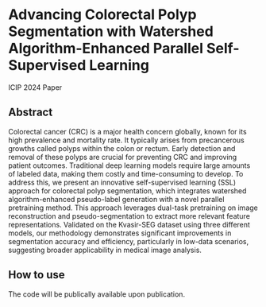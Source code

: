 # Advancing Colorectal Polyp Segmentation with Watershed Algorithm-Enhanced Parallel Self-Supervised Learning
ICIP 2024 Paper

## Abstract
Colorectal cancer (CRC) is a major health concern globally, known for its high prevalence and mortality rate. It typically arises from precancerous growths called polyps within the colon or rectum. Early detection and removal of these polyps are crucial for preventing CRC and improving patient outcomes. Traditional deep learning models require large amounts of labeled data, making them costly and time-consuming to develop. To address this, we present an innovative self-supervised learning (SSL) approach for colorectal polyp segmentation, which integrates watershed algorithm-enhanced pseudo-label generation with a novel parallel pretraining method. This approach leverages dual-task pretraining on image reconstruction and pseudo-segmentation to extract more relevant feature representations. Validated on the Kvasir-SEG dataset using three different models, our methodology demonstrates significant improvements in segmentation accuracy and efficiency, particularly in low-data scenarios, suggesting broader applicability in medical image analysis.

## How to use
The code will be publically available upon publication.
